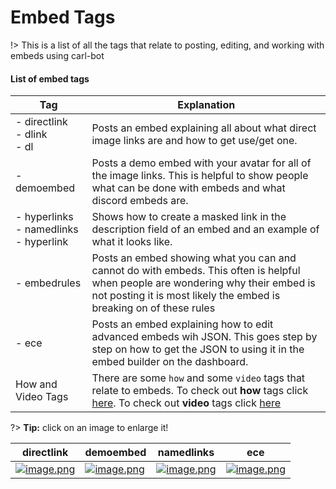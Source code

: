 # Embed Tags

!> This is a list of all the tags that relate to posting, editing, and working with embeds using carl-bot

#### List of embed tags

<!-- prettier-ignore -->
| Tag  | Explanation |
| ---- | ----------- |
| - directlink<br>- dlink<br>- dl | Posts an embed explaining all about what direct image links are and how to get use/get one. |
| - demoembed | Posts a demo embed with your avatar for all of the image links. This is helpful to show people what can be done with embeds and what discord embeds are.|
| - hyperlinks<br>- namedlinks<br>- hyperlink | Shows how to create a masked link in the description field of an embed and an example of what it looks like. |
| - embedrules | Posts an embed showing what you can and cannot do with embeds. This often is helpful when people are wondering why their embed is not posting it is most likely the embed is breaking on of these rules |
| - ece | Posts an embed explaining how to edit advanced embeds wih JSON. This goes step by step on how to get the JSON to using it in the embed builder on the dashboard. |
| How and Video Tags | There are some `how` and some `video` tags that relate to embeds. To check out **how** tags click [here](/how-tags). To check out **video** tags click [here](/video-tags) |

?> **Tip:** click on an image to enlarge it!

<!-- prettier-ignore -->
| directlink | demoembed | namedlinks | ece |
| ------------ | ----------------------------- | ------------------ | ------------------ |
| [![image.png](https://i.postimg.cc/G3T73zXW/image.png)](https://postimg.cc/w3Hc0582) | [![image.png](https://i.postimg.cc/FK2STb0S/image.png)](https://postimg.cc/VSW56CGs) | [![image.png](https://i.postimg.cc/ZR8WjGbk/image.png)](https://postimg.cc/Q9MNdnKS) | [![image.png](https://i.postimg.cc/kX45t6bP/image.png)](https://postimg.cc/7bF4FL9K) |
